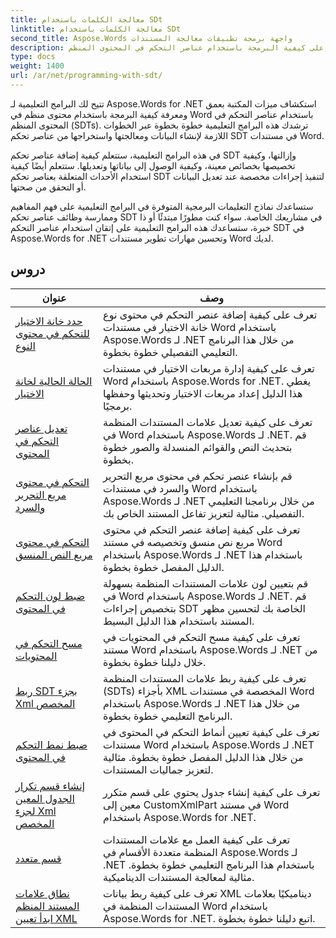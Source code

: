 ```yaml
---
title: معالجة الكلمات باستخدام SDt
linktitle: معالجة الكلمات باستخدام SDt
second_title: Aspose.Words واجهة برمجة تطبيقات معالجة المستندات
description: تعرف على كيفية البرمجة باستخدام عناصر التحكم في المحتوى المنظم (SDT) في Aspose.Words لـ .NET. اتبع البرامج التعليمية خطوة بخطوة ونموذج التعليمات البرمجية في C# للتعامل مع عناصر التحكم في المحتوى المنظم وتخصيصها في مستندات Word الخاصة بك.
type: docs
weight: 1400
url: /ar/net/programming-with-sdt/
---
```

تتيح لك البرامج التعليمية لـ Aspose.Words for .NET استكشاف ميزات المكتبة بعمق ومعرفة كيفية البرمجة باستخدام محتوى منظم في Word باستخدام عناصر التحكم في المحتوى المنظم (SDTs). ترشدك هذه البرامج التعليمية خطوة بخطوة عبر الخطوات اللازمة لإنشاء البيانات ومعالجتها واستخراجها من عناصر تحكم SDT في مستندات Word.

في هذه البرامج التعليمية، ستتعلم كيفية إضافة عناصر تحكم SDT وإزالتها، وكيفية تخصيصها بخصائص معينة، وكيفية الوصول إلى بياناتها وتعديلها. ستتعلم أيضًا كيفية استخدام الأحداث المتعلقة بعناصر تحكم SDT لتنفيذ إجراءات مخصصة عند تعديل البيانات أو التحقق من صحتها.

ستساعدك نماذج التعليمات البرمجية المتوفرة في البرامج التعليمية على فهم المفاهيم وممارسة وظائف عناصر تحكم SDT في مشاريعك الخاصة. سواء كنت مطورًا مبتدئًا أو ذا خبرة، ستساعدك هذه البرامج التعليمية على إتقان استخدام عناصر التحكم SDT في Aspose.Words for .NET وتحسين مهارات تطوير مستندات Word لديك.

 ## دروس
| عنوان | وصف |
| --- | --- |
| [حدد خانة الاختيار للتحكم في محتوى النوع](./check-box-type-content-control/) | تعرف على كيفية إضافة عنصر التحكم في محتوى نوع خانة الاختيار في مستندات Word باستخدام Aspose.Words لـ .NET من خلال هذا البرنامج التعليمي التفصيلي خطوة بخطوة. |
| [الحالة الحالية لخانة الاختيار](./current-state-of-check-box/) | تعرف على كيفية إدارة مربعات الاختيار في مستندات Word باستخدام Aspose.Words for .NET. يغطي هذا الدليل إعداد مربعات الاختيار وتحديثها وحفظها برمجيًا. |
| [تعديل عناصر التحكم في المحتوى](./modify-content-controls/) | تعرف على كيفية تعديل علامات المستندات المنظمة في Word باستخدام Aspose.Words لـ .NET. قم بتحديث النص والقوائم المنسدلة والصور خطوة بخطوة. |
| [التحكم في محتوى مربع التحرير والسرد](./combo-box-content-control/) | قم بإنشاء عنصر تحكم في محتوى مربع التحرير والسرد في مستندات Word باستخدام Aspose.Words لـ .NET من خلال برنامجنا التعليمي التفصيلي. مثالية لتعزيز تفاعل المستند الخاص بك. |
| [التحكم في محتوى مربع النص المنسق](./rich-text-box-content-control/) | تعرف على كيفية إضافة عنصر التحكم في محتوى مربع نص منسق وتخصيصه في مستند Word باستخدام Aspose.Words لـ .NET باستخدام هذا الدليل المفصل خطوة بخطوة. |
| [ضبط لون التحكم في المحتوى](./set-content-control-color/) | قم بتعيين لون علامات المستندات المنظمة بسهولة في Word باستخدام Aspose.Words لـ .NET. قم بتخصيص إجراءات SDT الخاصة بك لتحسين مظهر المستند باستخدام هذا الدليل البسيط. |
| [مسح التحكم في المحتويات](./clear-contents-control/) | تعرف على كيفية مسح التحكم في المحتويات في مستند Word باستخدام Aspose.Words لـ .NET من خلال دليلنا خطوة بخطوة. |
| [ربط SDT بجزء Xml المخصص](./bind-sdt-to-custom-xml-part/) | تعرف على كيفية ربط علامات المستندات المنظمة (SDTs) بأجزاء XML المخصصة في مستندات Word باستخدام Aspose.Words لـ .NET من خلال هذا البرنامج التعليمي خطوة بخطوة. |
| [ضبط نمط التحكم في المحتوى](./set-content-control-style/) | تعرف على كيفية تعيين أنماط التحكم في المحتوى في مستندات Word باستخدام Aspose.Words لـ .NET من خلال هذا الدليل المفصل خطوة بخطوة. مثالية لتعزيز جماليات المستندات. |
| [إنشاء قسم تكرار الجدول المعين لجزء Xml المخصص](./creating-table-repeating-section-mapped-to-custom-xml-part/) | تعرف على كيفية إنشاء جدول يحتوي على قسم متكرر معين إلى CustomXmlPart في مستند Word باستخدام Aspose.Words for .NET. |
| [قسم متعدد](./multi-section/) | تعرف على كيفية العمل مع علامات المستندات المنظمة متعددة الأقسام في Aspose.Words لـ .NET باستخدام هذا البرنامج التعليمي خطوة بخطوة. مثالية لمعالجة المستندات الديناميكية. |
| [نطاق علامات المستند المنظم ابدأ تعيين XML](./structured-document-tag-range-start-xml-mapping/) | تعرف على كيفية ربط بيانات XML ديناميكيًا بعلامات المستندات المنظمة في Word باستخدام Aspose.Words for .NET. اتبع دليلنا خطوة بخطوة. |